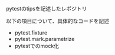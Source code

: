 pytestのtipsを記述したレポジトリ

以下の項目について、具体的なコードを記述

- pytest.fixture
- pytest.mark.parametrize
- pytestでのmock化
